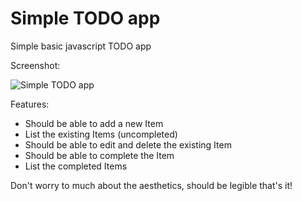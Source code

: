 # Simple TODO app
Simple basic javascript TODO app

Screenshot:

![Simple TODO app](https://pasteboard.co/GRTHdcv.png)

Features:

* Should be able to add a new Item
* List the existing Items (uncompleted)
* Should be able to edit and delete the existing Item
* Should be able to complete the Item
* List the completed Items

Don't worry to much about the aesthetics, should be legible that's it!